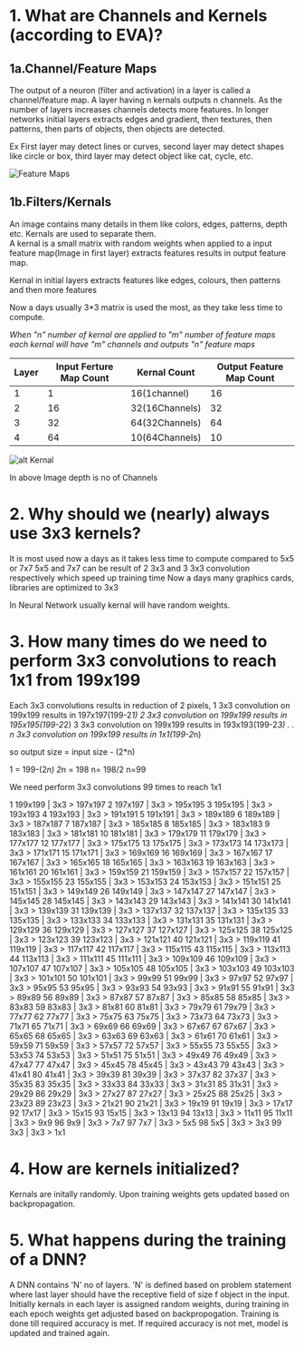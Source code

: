 # 1. What are Channels and Kernels (according to EVA)?
## 1a.Channel/Feature Maps

The output of a neuron (filter and activation) in a layer is called a channel/feature map.
A layer having n kernals outputs n channels.
As the number of layers increases channels detects more features.
In longer networks initial layers extracts edges and gradient, then textures, then patterns, then parts of objects, then objects are detected. 

Ex First layer may detect lines or curves, second layer may detect shapes like circle or box, third layer may detect object like cat, cycle, etc. 

![Feature Maps](https://qph.fs.quoracdn.net/main-qimg-54d7d8cbb12e1583fd86c7bc1a8aa1f7)



## 1b.Filters/Kernals
An image contains many details in them like colors, edges, patterns, depth etc. Kernals are used to separate them.  
A kernal is a small matrix with random weights when applied to a input feature map(Image in first layer) extracts features results in output feature map.

Kernal in initial layers extracts features like edges, colours, then patterns and then more features

Now a days usually 3*3 matrix is used the most, as they take less time to compute.

*When "n" number of kernal are applied to "m" number of feature maps each kernal will have "m" channels and outputs "n" feature maps* 

Layer| Input Ferture Map Count|Kernal Count|Output Feature Map Count
----------|------------|-----|---------
1|1|16(1channel)|16
2|16|32(16Channels)|32
3|32|64(32Channels)|64
4|64|10(64Channels)|10

![alt Kernal](https://petewarden.files.wordpress.com/2015/04/kernelview.png)

In above Image depth is no of Channels

# 2. Why should we (nearly) always use 3x3 kernels? 

It is most used now a days as it takes less time to compute compared to 5x5 or 7x7 
5x5 and 7x7 can be result of 2 3x3 and 3 3x3 convolution respectively which speed up training time
Now a days many graphics cards, libraries are optimized to 3x3

In Neural Network usually kernal will have random weights. 

# 3. How many times do we need to perform 3x3 convolutions to reach 1x1 from 199x199
 
 Each 3x3 convolutions results in reduction of 2 pixels,
 1 3x3 convolution on 199x199 results in 197x197(199-2*1)
 2 3x3 convolution on 199x199 results in 195x195(199-2*2)
 3 3x3 convolution on 199x199 results in 193x193(199-2*3)
 .
 .
 n 3x3 convolution on 199x199 results in 1x1(199-2*n)
 
so
output size = input size - (2*n)

1 = 199-(2*n)
2*n = 198
n= 198/2
n=99

 We need perform 3x3 convolutions 99 times to reach 1x1
 
 
 1	199x199	| 3x3 > 197x197
2	197x197	| 3x3 > 195x195
3	195x195	| 3x3 > 193x193
4	193x193	| 3x3 > 191x191
5	191x191	| 3x3 > 189x189
6	189x189	| 3x3 > 187x187
7	187x187	| 3x3 > 185x185
8	185x185	| 3x3 > 183x183
9	183x183	| 3x3 > 181x181
10	181x181	| 3x3 > 179x179
11	179x179	| 3x3 > 177x177
12	177x177	| 3x3 > 175x175
13	175x175	| 3x3 > 173x173
14	173x173	| 3x3 > 171x171
15	171x171	| 3x3 > 169x169
16	169x169	| 3x3 > 167x167
17	167x167	| 3x3 > 165x165
18	165x165	| 3x3 > 163x163
19	163x163	| 3x3 > 161x161
20	161x161	| 3x3 > 159x159
21	159x159	| 3x3 > 157x157
22	157x157	| 3x3 > 155x155
23	155x155	| 3x3 > 153x153
24	153x153	| 3x3 > 151x151
25	151x151	| 3x3 > 149x149
26	149x149	| 3x3 > 147x147
27	147x147	| 3x3 > 145x145
28	145x145	| 3x3 > 143x143
29	143x143	| 3x3 > 141x141
30	141x141	| 3x3 > 139x139
31	139x139	| 3x3 > 137x137
32	137x137	| 3x3 > 135x135
33	135x135	| 3x3 > 133x133
34	133x133	| 3x3 > 131x131
35	131x131	| 3x3 > 129x129
36	129x129	| 3x3 > 127x127
37	127x127	| 3x3 > 125x125
38	125x125	| 3x3 > 123x123
39	123x123	| 3x3 > 121x121
40	121x121	| 3x3 > 119x119
41	119x119	| 3x3 > 117x117
42	117x117	| 3x3 > 115x115
43	115x115	| 3x3 > 113x113
44	113x113	| 3x3 > 111x111
45	111x111	| 3x3 > 109x109
46	109x109	| 3x3 > 107x107
47	107x107	| 3x3 > 105x105
48	105x105	| 3x3 > 103x103
49	103x103	| 3x3 > 101x101
50	101x101	| 3x3 > 99x99
51	99x99	| 3x3 > 97x97
52	97x97	| 3x3 > 95x95
53	95x95	| 3x3 > 93x93
54	93x93	| 3x3 > 91x91
55	91x91	| 3x3 > 89x89
56	89x89	| 3x3 > 87x87
57	87x87	| 3x3 > 85x85
58	85x85	| 3x3 > 83x83
59	83x83	| 3x3 > 81x81
60	81x81	| 3x3 > 79x79
61	79x79	| 3x3 > 77x77
62	77x77	| 3x3 > 75x75
63	75x75	| 3x3 > 73x73
64	73x73	| 3x3 > 71x71
65	71x71	| 3x3 > 69x69
66	69x69	| 3x3 > 67x67
67	67x67	| 3x3 > 65x65
68	65x65	| 3x3 > 63x63
69	63x63	| 3x3 > 61x61
70	61x61	| 3x3 > 59x59
71	59x59	| 3x3 > 57x57
72	57x57	| 3x3 > 55x55
73	55x55	| 3x3 > 53x53
74	53x53	| 3x3 > 51x51
75	51x51	| 3x3 > 49x49
76	49x49	| 3x3 > 47x47
77	47x47	| 3x3 > 45x45
78	45x45	| 3x3 > 43x43
79	43x43	| 3x3 > 41x41
80	41x41	| 3x3 > 39x39
81	39x39	| 3x3 > 37x37
82	37x37	| 3x3 > 35x35
83	35x35	| 3x3 > 33x33
84	33x33	| 3x3 > 31x31
85	31x31	| 3x3 > 29x29
86	29x29	| 3x3 > 27x27
87	27x27	| 3x3 > 25x25
88	25x25	| 3x3 > 23x23
89	23x23	| 3x3 > 21x21
90	21x21	| 3x3 > 19x19
91	19x19	| 3x3 > 17x17
92	17x17	| 3x3 > 15x15
93	15x15	| 3x3 > 13x13
94	13x13	| 3x3 > 11x11
95	11x11	| 3x3 > 9x9
96	9x9	| 3x3 > 7x7
97	7x7	| 3x3 > 5x5
98	5x5	| 3x3 > 3x3
99	3x3	| 3x3 > 1x1


# 4. How are kernels initialized? 
Kernals are initally randomly. Upon training weights gets updated based on backpropagation.

# 5. What happens during the training of a DNN?
A DNN contains 'N' no of layers. 'N' is defined based on problem statement where last layer should have the receptive field of size f object in the input.
Initially kernals in each layer is assigned random weights, during training in each epoch weights get adjusted based on backpropogation.
Training is done till required accuracy is met. If required accuracy is not met, model is updated and trained again.
